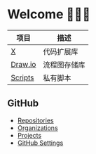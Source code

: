 # Welcome 👋👋👋

| 项目 | 描述 |
| ---- | --- |
| [X](https://github.com/JinsYin/x) | 代码扩展库 |
| [Draw.io](https://github.com/JinsYin/draw.io) | 流程图存储库 |
| [Scripts](https://github.com/jinsyin/scripts) | 私有脚本 |

## GitHub

- [Repositories](https://github.com/JinsYin?tab=repositories)
- [Organizations](https://github.com/settings/organizations)
- [Projects](https://github.com/JinsYin?tab=projects)
- [GitHub Settings](https://github.com/settings/profile)

